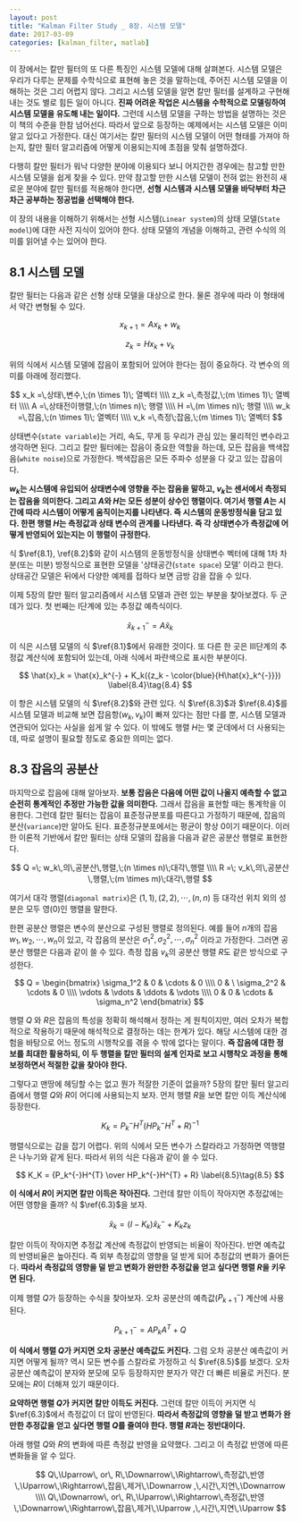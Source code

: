 ```yaml
---
layout: post
title: "Kalman Filter Study _ 8장. 시스템 모델"
date: 2017-03-09
categories: [kalman_filter, matlab]
---
```


이 장에서는 칼만 필터의 또 다른 특징인 시스템 모델에 대해 살펴본다. 시스템 모델은 우리가
다루는 문제를 수학식으로 표현해 놓은 것을 말하는데, 주어진 시스템 모델을 이해하는 것은
그리 어렵지 않다. 그리고 시스템 모델을 알면 칼만 필터를 설계하고 구현해 내는 것도 별로
힘든 일이 아니다. **진짜 어려운 작업은 시스템을 수학적으로 모델링하여 시스템 모델을 유도해
내는 일이다.** 그런데 시스템 모델을 구하는 방법을 설명하는 것은 이 책의 수준을 한참
넘어선다. 따라서 앞으로 등장하는 예제에서는 시스템 모델은 이미 알고 있다고 가정한다.
대신 여기서는 칼만 필터의 시스템 모델이 어떤 형태를 가져야 하는지, 칼만 필터 알고리즘에
어떻게 이용되는지에 초점을 맞춰 설명하겠다.  

다행히 칼만 필터가 워낙 다양한 분야에 이용되다 보니 어지간한 경우에는 참고할 만한 시스템
모델을 쉽게 찾을 수 있다. 만약 참고할 만한 시스템 모델이 전혀 없는 완전히 새로운 분야에
칼만 필터를 적용해야 한다면, **선형 시스템과 시스템 모델을 바닥부터 차근차근 공부하는
정공법을 선택해야 한다.**  

이 장의 내용을 이해하기 위해서는 선형 시스템(`Linear system`)의 상태 모델(`State model`)에
대한 사전 지식이 있어야 한다. 상태 모델의 개념을 이해하고, 관련 수식의 의미를 읽어낼 수는
있어야 한다.  

## 8.1 시스템 모델  

칼만 필터는 다음과 같은 선형 상태 모델을 대상으로 한다. 물론 경우에 따라 이 형태에서
약간 변형될 수 있다.  

$$
x_{k+1} = Ax_k + w_k \label{8.1}\tag{8.1}
$$

$$
z_k = Hx_k + v_k \label{8.2}\tag{8.2}
$$

위의 식에서 시스템 모델에 잡음이 포함되어 있어야 한다는 점이 중요하다. 각 변수의 의미를
아래에 정리했다.  

$$
x_k =\,상태\,변수,\;(n \times 1)\; 열벡터 \\\\
z_k =\,측정값,\;(m \times 1)\; 열벡터 \\\\
A =\,상태전이행렬,\;(n \times n)\; 행렬 \\\\
H =\,(m \times n)\; 행렬 \\\\
w_k =\,잡음,\;(n \times 1)\; 열벡터 \\\\
v_k =\,측정\;잡음,\;(m \times 1)\; 열벡터
$$  

상태변수(`state variable`)는 거리, 속도, 무게 등 우리가 관심 있는 물리적인 변수라고
생각하면 된다. 그리고 칼만 필터에는 잡음이 중요한 역할을 하는데, 모든 잡음을
백색잡음(`white noise`)으로 가정한다. 백색잡음은 모든 주파수 성분을 다 갖고 있는
잡음이다.  

**$w_k$는 시스템에 유입되어 상태변수에 영향을 주는 잡음을 말하고, $v_k$는
센서에서 측정되는 잡음을 의미한다. 그리고 $A$와 $H$는 모든 성분이 상수인 행렬이다.
여기서 행렬 $A$는 시간에 따라 시스템이 어떻게 움직이는지를 나타낸다. 즉 시스템의
운동방정식을 담고 있다. 한편 행렬 $H$는 측정값과 상태 변수의 관계를 나타낸다. 즉 각
상태변수가 측정값에 어떻게 반영되어 있는지는 이 행렬이 규정한다.**  

식 $\ref{8.1}, \ref{8.2}$와 같이 시스템의 운동방정식을 상태변수 벡터에 대해 1차
차분(또는 미분) 방정식으로 표현한 모델을 '상태공간(`state space`) 모델' 이라고 한다.
상태공간 모델은 뒤에서 다양한 예제를 접하다 보면 금방 감을 잡을 수 있다.  

이제 5장의 칼만 필터 알고리즘에서 시스템 모델과 관련 있는 부분을 찾아보겠다. 두 군데가
있다. 첫 번째는 $\textrm{I}$단계에 있는 추정값 예측식이다.  

$$
\hat{x}_{k+1}^{-} = A\hat{x}_k \label{8.3}\tag{8.3}
$$

이 식은 시스템 모델의 식 $\ref{8.1}$에서 유래한 것이다. 또 다른 한 곳은
$\textrm{III}$단계의 추정값 계산식에 포함되어 있는데, 아래 식에서 파란색으로 표시한
부분이다.  

$$
\hat{x}_k = \hat{x}_k^{-} + K_k({z_k - \color{blue}{H\hat{x}_k^{-}}})  \label{8.4}\tag{8.4}
$$  

이 항은 시스템 모델의 식 $\ref{8.2}$와 관련 있다. 식 $\ref{8.3}$과 $\ref{8.4}$를
시스템 모델과 비교해 보면 잡음항($w_k, v_k$)이 빠져 있다는 점만 다를 뿐, 시스템 모델과
연관되어 있다는 사실을 쉽게 알 수 있다. 이 밖에도 행렬 $H$는 몇 군데에서 더 사용되는데,
따로 설명이 필요할 정도로 중요한 의미는 없다.  

## 8.3 잡음의 공분산  

마지막으로 잡음에 대해 알아보자. **보통 잡음은 다음에 어떤 값이 나올지 예측할 수 없고
순전히 통계적인 추정만 가능한 값을 의미한다.** 그래서 잡음을 표현할 때는 통계학을
이용한다. 그런데 칼만 필터는 잡음이 표준정규분포를 따른다고 가정하기 때문에, 잡음의
분산(`variance`)만 알아도 된다. 표준정규분포에서는 평균이 항상 $0$이기 때문이다. 이러한
이론적 기반에서 칼만 필터는 상태 모델의 잡음을 다음과 같은 공분산 행렬로 표현한다.  

$$
Q =\; w_k\,의\,공분산\,행렬,\;(n \times n)\;대각\,행렬 \\\\
R =\; v_k\,의\,공분산\,행렬,\;(m \times m)\;대각\,행렬
$$  

여기서 대각 행렬(`diagonal matrix`)은 $(1,1), (2,2), \cdots , (n,n)$ 등 대각선 위치
외의 성분은 모두 영($0$)인 행렬을 말한다.  

한편 공분산 행렬은 변수의 분산으로 구성된 행렬로 정의된다. 예를 들어 $n$개의 잡음
$w_1, w_2, \cdots, w_n$이 있고, 각 잡음의 분산은
$\sigma_1^2, \sigma_2^2, \cdots, \sigma_n^2$ 이라고 가정한다. 그러면 공분산 행렬은
다음과 같이 쓸 수 있다. 측정 잡음 $v_k$의 공분산 행렬 $R$도 같은 방식으로 구성한다.  

$$
Q = \begin{bmatrix}
    \sigma_1^2 & 0 & \cdots & 0 \\\\
    0 & \ \sigma_2^2 & \cdots & 0 \\\\
    \vdots & \vdots & \ddots & \vdots \\\\
    0 & 0 & \cdots & \sigma_n^2
    \end{bmatrix}
$$  

행렬 $Q$ 와 $R$은 잡음의 특성을 정확히 해석해서 정하는 게 원칙이지만, 여러 오차가
복합적으로 작용하기 때문에 해석적으로 결정하는 데는 한계가 있다. 해당 시스템에 대한
경험을 바탕으로 어느 정도의 시행착오를 겪을 수 밖에 없다는 말이다. **즉 잡음에 대한 정보를
최대한 활용하되, 이 두 행렬을 칼만 필터의 설계 인자로 보고 시행착오 과정을 통해
보정하면서 적절한 값을 찾아야 한다.**  

그렇다고 맨땅에 헤딩할 수는 없고 뭔가 적잘한 기준이 없을까? 5장의 칼만 필터 알고리즘에서
행렬 $Q$와 $R$이 어디에 사용되는지 보자. 먼저 행렬 $R$을 보면 칼만 이득 계산식에
등장한다.  

$$
K_k = P_k^{-}H^{T}(HP_k^{-}H^{T} + R)^{-1}
$$  

행렬식으로는 감을 잡기 어렵다. 위의 식에서 모든 변수가 스칼라라고 가정하면 역행렬은
나누기와 같게 된다. 따라서 위의 식은 다음과 같이 쓸 수 있다.  

$$
K_K = {P_k^{-}H^{T} \over HP_k^{-}H^{T} + R} \label{8.5}\tag{8.5}
$$  

**이 식에서 $R$이 커지면 칼만 이득은 작아진다.** 그런데 칼만 이득이 작아지면 추정값에는
어떤 영향을 줄까? 식 $\ref{6.3}$을 보자.  

$$
\hat{x}_k = (I - K_k)\hat{x}_k^{-} + K_kz_k \label{6.3}\tag{6.3}
$$  

칼만 이득이 작아지면 추정값 계산에 측정값이 반영되는 비율이 작아진다. 반면 예측값의
반영비율은 높아진다. 즉 외부 측정값의 영향을 덜 받게 되어 추정값의 변화가 줄어든다.
**따라서 측정값의 영향을 덜 받고 변화가 완만한 추정값을 얻고 싶다면 행렬 $R$을 키우면
된다.**  

이제 행렬 $Q$가 등장하는 수식을 찾아보자. 오차 공분산의 예측값($P_{k+1}^{-})$ 계산에
사용된다.  

$$
P_{k+1}^{-} = AP_kA^{T} + Q
$$  

**이 식에서 행렬 $Q$가 커지면 오차 공분산 예측값도 커진다.** 그럼 오차 공분산 예측값이
커지면 어떻게 될까? 역시 모든 변수를 스칼라로 가정하고 식 $\ref{8.5}$를 보겠다. 오차
공분산 예측값이 분자와 분모에 모두 등장하지만 분자가 약간 더 빠른 비율로 커진다.
분모에는 $R$이 더해져 있기 때문이다.  

**요약하면 행렬 $Q$가 커지면 칼만 이득도 커진다.** 그런데 칼만 이득이 커지면 식
$\ref{6.3}$에서 측정값이 더 많이 반영된다. **따라서 측정값의 영향을 덜 받고 변화가 완만한
추정값을 얻고 싶다면 행렬 $Q$를 줄여야 한다. 행렬 $R$과는 정반대이다.**  

아래 행렬 $Q$와 $R$의 변화에 따른 측정값 반영을 요약했다. 그리고 이 측정값 반영에 따른
변화들을 알 수 있다.  

$$
Q\,\Uparrow\, or\, R\,\Downarrow\,\Rightarrow\,측정값\,반영\,\Uparrow\,\Rightarrow\,잡음\,제거\,\Downarrow ,\,시간\,지연\,\Downarrow \\\\
Q\,\Downarrow\, or\, R\,\Uparrow\,\Rightarrow\,측정값\,반영\,\Downarrow\,\Rightarrow\,잡음\,제거\,\Uparrow ,\,시간\,지연\,\Uparrow
$$
